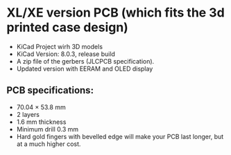# XL/XE version PCB (which fits the 3d printed case design)

* KiCad Project wirh 3D models 
* KiCad Version: 8.0.3, release build
* A zip file of the gerbers (JLCPCB specification).
* Updated version with EERAM and OLED display 
 
## PCB specifications:
* 70.04 × 53.8 mm
* 2 layers
* 1.6 mm thickness
* Minimum drill 0.3 mm
* Hard gold fingers with bevelled edge will make your PCB last longer, but at a much higher cost.

